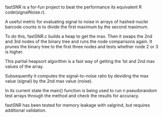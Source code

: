 fastSNR is a for-fun project to beat the performance its equivalent R code(signalNoise.r).

A useful metric for evaluating signal to noise in arrays of hashed-nuclei barcode counts is to divide the first maximum by the second maximum.

To do this, fastSNR.c builds a heap to get the max. Then it swaps the 2nd and 3rd nodes of the binary tree and runs the node comparisons again. It prunes the binary tree to the first three nodes and tests whether node 2 or 3 is higher. 

This partial heapsort algorithm is a fast way of getting the 1st and 2nd max values of the array.

Subsequently it computes the signal-to-noise ratio by deviding the max value (signal) by the 2nd max value (noise).

In its current state the main() function is being used to run n pseudorandom test arrays through the method and check the results for accuracy.

fastSNR has been tested for memory leakage with valgrind, but requires additional validation.